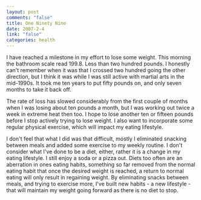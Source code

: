```yaml
--- 
layout: post
comments: "false"
title: One Ninety Nine
date: 2007-2-4
link: "false"
categories: health
---
```

I have reached a milestone in my effort to lose some weight. This morning the bathroom scale read 199.8. Less than two hundred pounds. I honestly can't remember when it was that I crossed two hundred going the other direction, but I think it was while I was still active with martial arts in the mid-1990s. It took me ten years to put fifty pounds on, and only seven months to take it back off.

The rate of loss has slowed considerably from the first couple of months when I was losing about ten pounds a month, but I was working out twice a week in extreme heat then too. I hope to lose another ten or fifteen pounds before I stop actively trying to lose weight. I also want to incorporate some regular physical exercise, which will impact my eating lifestyle.

I don't feel that what I did was that difficult, mostly I eliminated snacking between meals and added some exercise to my weekly routine. I don't consider what I've done to be a diet, either, rather it is a change in my eating lifestyle. I still enjoy a soda or a pizza out. Diets too often are an aberration in ones eating habits, something so far removed from the normal eating habit that once the desired weight is reached, a return to normal eating will only result in regaining weight. By eliminating snacks between meals, and trying to exercise more, I've built new habits - a new lifestyle - that will maintain my weight going forward as there is no diet to stop.
